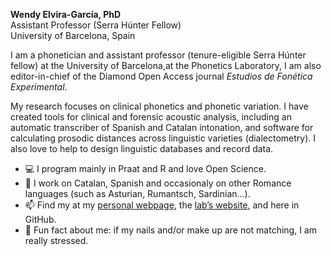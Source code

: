 **Wendy Elvira-García, PhD**  
Assistant Professor (Serra Húnter Fellow)  
University of Barcelona, Spain  

I am a phonetician and assistant professor (tenure-eligible Serra Húnter fellow) at the University of Barcelona,at the Phonetics Laboratory, I am also editor-in-chief of the Diamond Open Access journal *Estudios de Fonética Experimental*.  

My research focuses on clinical phonetics and phonetic variation. I have created tools for clinical and forensic acoustic analysis, including an automatic transcriber of Spanish and Catalan intonation, and software for calculating prosodic distances across linguistic varieties (dialectometry). I also love to help to design linguistic databases and record data.

- 💻 I program mainly in Praat and R and love Open Science. 
- 💬 I work on Catalan, Spanish and occasionaly on other Romance languages (such as Asturian, Rumantsch, Sardinian...).
- 📫 Find my at my [personal webpage](https://www.ub.edu/phoneticslaboratory/sites/wendyelvira/), the [lab’s website](https://www.ub.edu/phoneticslaboratory), and here in GitHub.
- 💅  Fun fact about me: if my nails and/or make up are not matching, I am really stressed.

